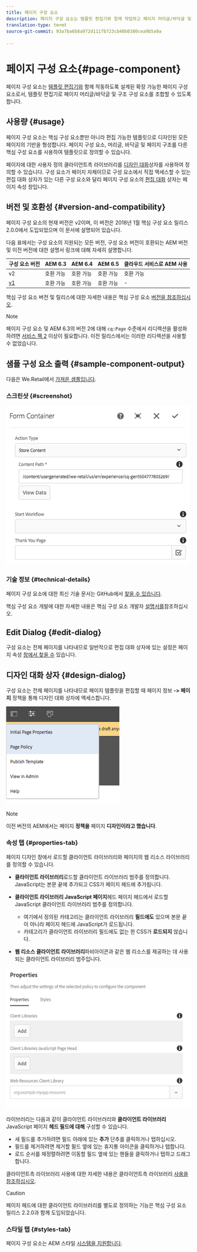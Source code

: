 ```yaml
---
title: 페이지 구성 요소
description: 페이지 구성 요소는 템플릿 편집기와 함께 작업하고 페이지 머리글/바닥글 및 구조 구성 요소를 템플릿 편집기로 조합하도록 설계된 확장 가능한 페이지 구성 요소입니다.
translation-type: tm+mt
source-git-commit: 93a7ba6b8a972d111fb723cb40b0380cea9b5a9a

---
```



# 페이지 구성 요소{#page-component}

페이지 구성 요소는 [템플릿 편집기와](https://docs.adobe.com/content/help/en/experience-manager-cloud-service/sites/authoring/features/templates.html) 함께 작동하도록 설계된 확장 가능한 페이지 구성 요소로서, 템플릿 편집기로 페이지 머리글/바닥글 및 구조 구성 요소를 조합할 수 있도록 합니다.

## 사용량 {#usage}

페이지 구성 요소는 핵심 구성 요소뿐만 아니라 편집 가능한 템플릿으로 디자인된 모든 페이지의 기반을 형성합니다. 페이지 구성 요소, 머리글, 바닥글 및 페이지 구조를 다른 핵심 구성 요소를 사용하여 템플릿으로 정의할 수 있습니다.

페이지에 대한 사용자 정의 클라이언트측 라이브러리를 [디자인 대화](#design-dialog)상자를 사용하여 정의할 수 있습니다. 구성 요소가 페이지 자체이므로 구성 요소에서 직접 액세스할 수 있는 편집 대화 상자가 있는 다른 구성 요소와 달리 페이지 구성 요소의 [편집 대화](#edit-dialog) 상자는 페이지 속성 창입니다.

## 버전 및 호환성 {#version-and-compatibility}

페이지 구성 요소의 현재 버전은 v2이며, 이 버전은 2018년 1월 핵심 구성 요소 릴리스 2.0.0에서 도입되었으며 이 문서에 설명되어 있습니다.

다음 표에서는 구성 요소의 지원되는 모든 버전, 구성 요소 버전이 호환되는 AEM 버전 및 이전 버전에 대한 설명서 링크에 대해 자세히 설명합니다.

| 구성 요소 버전 | AEM 6.3 | AEM 6.4 | AEM 6.5 | 클라우드 서비스로 AEM 사용 |
|---|---|---|---|---|
| v2 | 호환 가능 | 호환 가능 | 호환 가능 | 호환 가능 |
| [v1](v1/page-v1.md) | 호환 가능 | 호환 가능 | 호환 가능 | - |

핵심 구성 요소 버전 및 릴리스에 대한 자세한 내용은 핵심 구성 요소 [버전을 참조하십시오](/help/versions.md).

>[!NOTE]
>
>페이지 구성 요소 및 AEM 6.3의 버전 2에 대해 `cq:Page` 수준에서 리디렉션을 활성화하려면 [서비스 팩 2](https://helpx.adobe.com/experience-manager/6-3/release-notes/sp2-release-notes.html) 이상이 필요합니다. 이전 릴리스에서는 이러한 리디렉션을 사용할 수 없었습니다.

## 샘플 구성 요소 출력 {#sample-component-output}

다음은 We.Retail에서 [가져온 샘플입니다](https://docs.adobe.com/content/help/en/experience-manager-65/developing/bestpractices/we-retail/we-retail.html).

### 스크린샷 {#screenshot}

![](/help/assets/chlimage_1.png)

### 기술 정보 {#technical-details}

페이지 구성 요소에 대한 최신 기술 문서는 GitHub에서 [찾을 수 있습니다](https://adobe.com/go/aem_cmp_tech_page_v2).

핵심 구성 요소 개발에 대한 자세한 내용은 핵심 구성 요소 개발자 [설명서를](/help/developing/overview.md)참조하십시오.

## Edit Dialog {#edit-dialog}

구성 요소는 전체 페이지를 나타내므로 일반적으로 편집 대화 상자에 있는 설정은 페이지 속성 [창에서 찾을 수](https://docs.adobe.com/content/help/en/experience-manager-cloud-service/sites/authoring/fundamentals/page-properties.html) 있습니다.

## 디자인 대화 상자 {#design-dialog}

구성 요소는 전체 페이지를 나타내므로 페이지 템플릿을 편집할 때 페이지 정보 **-> 페이지** 정책을 통해 디자인 대화 상자에 액세스합니다.

![](/help/assets/screen_shot_2018-04-03at113410.png)

>[!NOTE]
>
>이전 버전의 AEM에서는 페이지 **정책을** 페이지 **디자인이라고 했습니다**.

### 속성 탭 {#properties-tab}

페이지 디자인 창에서 로드할 클라이언트 라이브러리와 페이지의 웹 리소스 라이브러리를 정의할 수 있습니다.

* **클라이언트 라이브러리**&#x200B;로드할 클라이언트 라이브러리 범주를 정의합니다. JavaScript는 본문 끝에 추가되고 CSS가 페이지 헤드에 추가됩니다.
* **클라이언트 라이브러리 JavaScript 페이지**&#x200B;헤드 페이지 헤드에서 로드할 JavaScript 클라이언트 라이브러리 범주를 정의합니다.
   * 여기에서 정의된 카테고리는 클라이언트 라이브러리 **필드에도** 있으며 본문 끝이 아니라 페이지 헤드에 JavaScript가 로드됩니다.
   * 카테고리가 클라이언트 라이브러리 필드에도 없는 한 CSS가 **로드되지** 않습니다.

* **웹 리소스 클라이언트 라이브러리**&#x200B;파비아이콘과 같은 웹 리소스를 제공하는 데 사용되는 클라이언트 라이브러리 범주입니다.

![](/help/assets/screenshot_2018-10-19at104949.png)

라이브러리는 다음과 같이 클라이언트 라이브러리와 **클라이언트 라이브러리** JavaScript 페이지 **헤드 필드에 대해** 구성할 수 있습니다.

* 새 필드를 추가하려면 필드 아래에 있는 **추가** 단추를 클릭하거나 탭하십시오.
* 필드를 제거하려면 제거할 필드 옆에 있는 휴지통 아이콘을 클릭하거나 탭합니다.
* 로드 순서를 재정렬하려면 이동할 필드 옆에 있는 핸들을 클릭하거나 탭하고 드래그합니다.

클라이언트측 라이브러리 사용에 대한 자세한 내용은 클라이언트측 라이브러리 [사용을 참조하십시오](https://helpx.adobe.com/experience-manager/6-5/sites/developing/using/clientlibs.html).

>[!CAUTION]
>
>페이지 헤드에 대한 클라이언트 라이브러리를 별도로 정의하는 기능은 핵심 구성 요소 릴리스 2.2.0과 함께 도입되었습니다.

### 스타일 탭 {#styles-tab}

페이지 구성 요소는 AEM 스타일 [시스템을 지원합니다](/help/get-started/authoring.md#component-styling).
